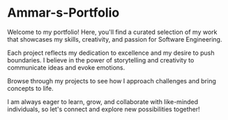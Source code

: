 # Ammar-s-Portfolio

Welcome to my portfolio! Here, you'll find a curated selection of my work that showcases my skills, creativity, and passion for Software Engineering. 

Each project reflects my dedication to excellence and my desire to push boundaries. I believe in the power of storytelling and creativity to communicate ideas and evoke emotions. 

Browse through my projects to see how I approach challenges and bring concepts to life. 

I am always eager to learn, grow, and collaborate with like-minded individuals, so let's connect and explore new possibilities together!
